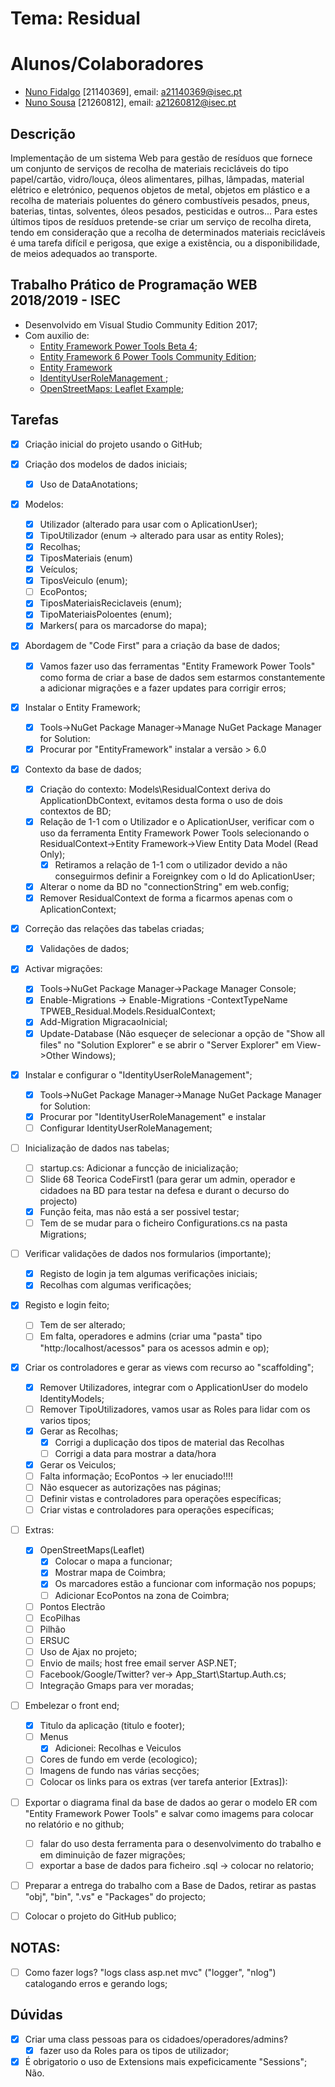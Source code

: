 # Tema: Residual

# Alunos/Colaboradores
* [Nuno Fidalgo](https://github.com/nunorfidalgo) [21140369], email: a21140369@isec.pt
* [Nuno Sousa](https://github.com/nuno-brio) [21260812], email: a21260812@isec.pt

## Descrição
Implementação de um sistema Web para gestão de resíduos que fornece um conjunto de serviços de recolha de materiais recicláveis do tipo papel/cartão, vidro/louça, óleos alimentares, pilhas, lâmpadas, material elétrico e eletrónico, pequenos objetos de metal, objetos em plástico e a recolha de materiais poluentes do género combustíveis pesados, pneus, baterias, tintas, solventes, óleos pesados, pesticidas e outros... Para estes últimos tipos de resíduos pretende-se criar um serviço de recolha direta, tendo em consideração que a recolha de determinados materiais recicláveis é uma tarefa difícil e perigosa, que exige a existência, ou a disponibilidade, de meios adequados ao transporte.

## Trabalho Prático de Programação WEB 2018/2019 - ISEC
* Desenvolvido em Visual Studio Community Edition 2017;
* Com auxilio de: 
	- [Entity Framework Power Tools Beta 4](https://marketplace.visualstudio.com/items?itemName=EntityFrameworkTeam.EntityFrameworkPowerToolsBeta4);
	- [Entity Framework 6 Power Tools Community Edition](https://marketplace.visualstudio.com/items?itemName=ErikEJ.EntityFramework6PowerToolsCommunityEdition);
	- [Entity Framework](https://www.nuget.org/packages/EntityFramework)
	- [IdentityUserRoleManagement ](https://www.nuget.org/packages/IdentityUserRoleManagement/);
	- [OpenStreetMaps: Leaflet Example](https://github.com/asmaloney/Leaflet_Example);

## Tarefas
- [x] Criação inicial do projeto usando o GitHub;
- [x] Criação dos modelos de dados iniciais;
	- [x] Uso de DataAnotations;
- [x] Modelos:
	- [x] Utilizador (alterado para usar com o AplicationUser);
	- [x] TipoUtilizador (enum -> alterado para usar as entity Roles);
	- [x] Recolhas;
	- [x] TiposMateriais (enum)
	- [x] Veículos;
	- [x] TiposVeiculo (enum);
	- [ ] EcoPontos;
	- [x] TiposMateriaisReciclaveis (enum);
	- [x] TipoMateriaisPoloentes (enum);
	- [x] Markers( para os marcadorse do mapa);
- [x] Abordagem de "Code First" para a criação da base de dados;
	- [x] Vamos fazer uso das ferramentas "Entity Framework Power Tools" como forma de criar a base de dados sem estarmos constantemente a adicionar migrações e a fazer updates para corrigir erros;
- [x] Instalar o Entity Framework;
	- [x] Tools->NuGet Package Manager->Manage NuGet Package Manager for Solution:
	- [x] Procurar por "EntityFramework" instalar a versão > 6.0 
- [x] Contexto da base de dados;
	- [x] Criação do contexto: Models\ResidualContext deriva do ApplicationDbContext, evitamos desta forma o uso de dois contextos de BD;
	- [x] Relação de 1-1 com o Utilizador e o AplicationUser, verificar com o uso da ferramenta Entity Framework Power Tools selecionando o ResidualContext->Entity Framework->View Entity Data Model (Read Only);
		- [x] Retiramos a relação de 1-1 com o utilizador devido a não conseguirmos definir a Foreignkey com o Id do AplicationUser;
	- [x] Alterar o nome da BD no "connectionString" em web.config;
	- [x] Remover ResidualContext de forma a ficarmos apenas com o AplicationContext;
- [x] Correção das relações das tabelas criadas;
	- [x] Validações de dados;
- [x] Activar migrações: 
	- [x] Tools->NuGet Package Manager->Package Manager Console;
	- [x] Enable-Migrations -> Enable-Migrations -ContextTypeName TPWEB_Residual.Models.ResidualContext;
	- [x] Add-Migration MigracaoInicial;
	- [x] Update-Database (Não esqueçer de selecionar a opção de "Show all files" no "Solution Explorer" e se abrir o "Server Explorer" em View->Other Windows);
- [x] Instalar e configurar o "IdentityUserRoleManagement";
	- [x] Tools->NuGet Package Manager->Manage NuGet Package Manager for Solution:
	- [x] Procurar por "IdentityUserRoleManagement" e instalar
	- [ ] Configurar IdentityUserRoleManagement;
- [ ] Inicialização de dados nas tabelas;
	- [ ] startup.cs: Adicionar a funcção de inicialização;
	- [ ] Slide 68 Teorica CodeFirst1 (para gerar um admin, operador e cidadoes na BD para testar na defesa e durant o decurso do projecto)
	- [x] Função feita, mas não está a ser possivel testar;
	- [ ] Tem de se mudar para o ficheiro Configurations.cs na pasta Migrations;
- [ ] Verificar validações de dados nos formularios (importante);
	- [x] Registo de login ja tem algumas verificações iniciais;
	- [x] Recolhas com algumas verificações;
- [x] Registo e login feito;
	- [ ] Tem de ser alterado;
	- [ ] Em falta, operadores e admins (criar uma "pasta" tipo "http:/localhost/acessos" para os acessos admin e op);
- [x] Criar os controladores e gerar as views com recurso ao "scaffolding";
	- [x] Remover Utilizadores, integrar com o ApplicationUser do modelo IdentityModels;
	- [ ] Remover TipoUtilizadores, vamos usar as Roles para lidar com os varios tipos;
	- [x] Gerar as Recolhas;
		- [x] Corrigi a duplicação dos tipos de material das Recolhas
		- [ ] Corrigi a data para mostrar a data/hora
	- [x] Gerar os Veiculos;
	- [ ] Falta informação; EcoPontos -> ler enuciado!!!!
	- [ ] Não esquecer as autorizações nas páginas;
	- [ ] Definir vistas e controladores para operações específicas;
	- [ ] Criar vistas e controladores para operações específicas;
- [ ] Extras:
	- [x] OpenStreetMaps(Leaflet)
		- [x] Colocar o mapa a funcionar;
		- [x] Mostrar mapa de Coimbra;
		- [x] Os marcadores estão a funcionar com informação nos popups;
		- [ ] Adicionar EcoPontos na zona de Coimbra;
	- [ ] Pontos Electrão
	- [ ] EcoPilhas
	- [ ] Pilhão
	- [ ] ERSUC
	- [ ] Uso de Ajax no projeto;
	- [ ] Envio de mails; host free email server ASP.NET;
	- [ ] Facebook/Google/Twitter? ver-> App_Start\Startup.Auth.cs;
	- [ ] Integração Gmaps para ver moradas;
- [ ] Embelezar o front end;
	- [x] Titulo da aplicação (titulo e footer);
	- [ ] Menus
		- [x] Adicionei: Recolhas e Veiculos
	- [ ] Cores de fundo em verde (ecologico);
	- [ ] Imagens de fundo nas várias secções;
	- [ ] Colocar os links para os extras (ver tarefa anterior [Extras]):
- [ ] Exportar o diagrama final da base de dados ao gerar o modelo ER com "Entity Framework Power Tools" e salvar como imagems para colocar no relatório e no github;
	- [ ] falar do uso desta ferramenta para o desenvolvimento do trabalho e em diminuição de fazer migrações;
	- [ ] exportar a base de dados para ficheiro .sql -> colocar no relatorio;
- [ ] Preparar a entrega do trabalho com a Base de Dados, retirar as pastas "obj", "bin", ".vs" e "Packages" do projecto;
- [ ] Colocar o projeto do GitHub publico;
  

## NOTAS:
- [ ] Como fazer logs? "logs class asp.net mvc" ("logger", "nlog") catalogando erros e gerando logs;

## Dúvidas
- [x] Criar uma class pessoas para os cidadoes/operadores/admins?
	- [x] fazer uso da Roles para os tipos de utilizador;
- [x] É obrigatorio o uso de Extensions  mais expeficicamente "Sessions"; Não.